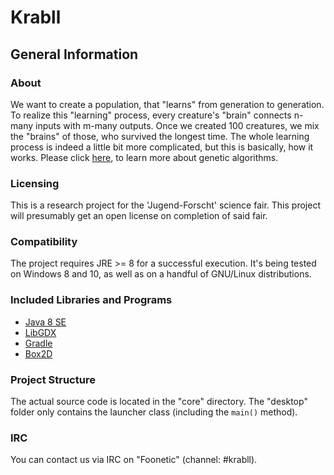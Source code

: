 # Krabll

## General Information

### About

We want to create a population, that "learns" from generation to generation.
To realize this "learning" process, every creature's "brain" connects n-many inputs with m-many outputs.
Once we created 100 creatures, we mix the "brains" of those, who survived the longest time.
The whole learning process is indeed a little bit more complicated, but this is basically, how it works.
Please click [here](https://en.wikipedia.org/wiki/Genetic_algorithm), to learn more about genetic algorithms.

### Licensing

This is a research project for the 'Jugend-Forscht' science fair.
This project will presumably get an open license on completion of said fair.

### Compatibility

The project requires JRE >= 8 for a successful execution.
It's being tested on Windows 8 and 10, as well as on a handful of GNU/Linux distributions.

### Included Libraries and Programs

* [Java 8 SE](https://www.java.com/)
* [LibGDX](https://libgdx.badlogicgames.com/index.html)
* [Gradle](http://gradle.org/)
* [Box2D](http://box2d.org/)

### Project Structure

The actual source code is located in the "core" directory.
The "desktop" folder only contains the launcher class (including the `main()` method).

### IRC

You can contact us via IRC on "Foonetic" (channel: #krabll).